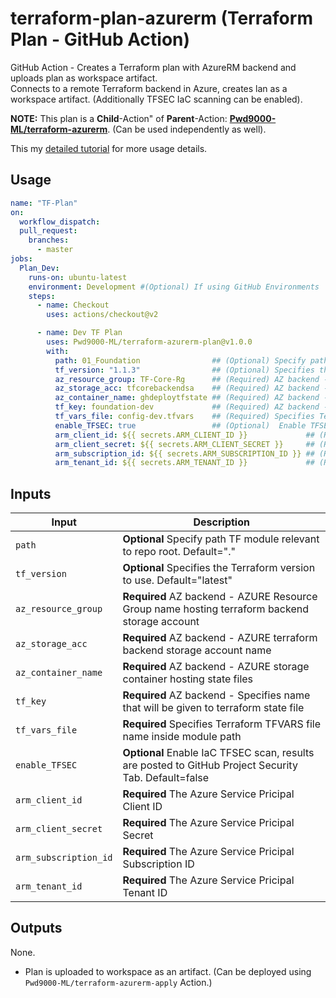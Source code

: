 # terraform-plan-azurerm (Terraform Plan - GitHub Action)
GitHub Action - Creates a Terraform plan with AzureRM backend and uploads plan as workspace artifact.  
Connects to a remote Terraform backend in Azure, creates lan as a workspace artifact. (Additionally TFSEC IaC scanning can be enabled).  

**NOTE:** This plan is a **Child**-Action" of **Parent**-Action: **[Pwd9000-ML/terraform-azurerm]()**. (Can be used independently as well).  

This my [detailed tutorial]() for more usage details.  
## Usage

```yaml
name: "TF-Plan"
on:
  workflow_dispatch:
  pull_request:
    branches:
      - master
jobs:
  Plan_Dev:
    runs-on: ubuntu-latest
    environment: Development #(Optional) If using GitHub Environments      
    steps:
      - name: Checkout
        uses: actions/checkout@v2

      - name: Dev TF Plan
        uses: Pwd9000-ML/terraform-azurerm-plan@v1.0.0
        with:
          path: 01_Foundation                ## (Optional) Specify path TF module relevant to repo root. Default="."
          tf_version: "1.1.3"                ## (Optional) Specifies the Terraform version to use. Default="latest"
          az_resource_group: TF-Core-Rg      ## (Required) AZ backend - AZURE Resource Group hosting terraform backend storage acc 
          az_storage_acc: tfcorebackendsa    ## (Required) AZ backend - AZURE terraform backend storage acc 
          az_container_name: ghdeploytfstate ## (Required) AZ backend - AZURE storage container hosting state files 
          tf_key: foundation-dev             ## (Required) AZ backend - Specifies name that will be given to terraform state file 
          tf_vars_file: config-dev.tfvars    ## (Required) Specifies Terraform TFVARS file name inside module path
          enable_TFSEC: true                 ## (Optional)  Enable TFSEC IaC scans
          arm_client_id: ${{ secrets.ARM_CLIENT_ID }}             ## (Required) ARM Client ID 
          arm_client_secret: ${{ secrets.ARM_CLIENT_SECRET }}     ## (Required)ARM Client Secret
          arm_subscription_id: ${{ secrets.ARM_SUBSCRIPTION_ID }} ## (Required) ARM Subscription ID
          arm_tenant_id: ${{ secrets.ARM_TENANT_ID }}             ## (Required) ARM Tenant ID
```

## Inputs

| Input | Description |
| ----- | ----------- |
| `path` | **Optional** Specify path TF module relevant to repo root. Default="." |
| `tf_version` | **Optional** Specifies the Terraform version to use. Default="latest" |
| `az_resource_group` | **Required** AZ backend - AZURE Resource Group name hosting terraform backend storage account |
| `az_storage_acc` | **Required** AZ backend - AZURE terraform backend storage account name |
| `az_container_name` | **Required** AZ backend - AZURE storage container hosting state files  |
| `tf_key` | **Required** AZ backend - Specifies name that will be given to terraform state file |
| `tf_vars_file` | **Required** Specifies Terraform TFVARS file name inside module path |
| `enable_TFSEC` | **Optional** Enable IaC TFSEC scan, results are posted to GitHub Project Security Tab. Default=false |
| `arm_client_id` | **Required** The Azure Service Pricipal Client ID |
| `arm_client_secret` | **Required** The Azure Service Pricipal Secret |
| `arm_subscription_id` | **Required** The Azure Service Pricipal Subscription ID |
| `arm_tenant_id` | **Required** The Azure Service Pricipal Tenant ID |

## Outputs

None.  

* Plan is uploaded to workspace as an artifact. (Can be deployed using `Pwd9000-ML/terraform-azurerm-apply` Action.)
